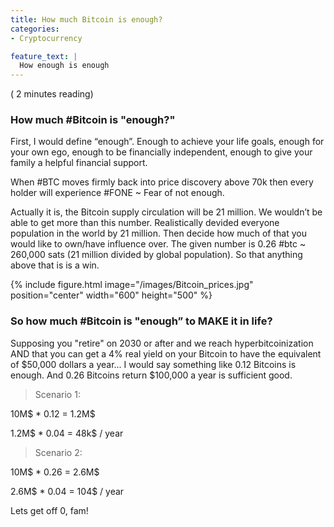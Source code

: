```yaml
---
title: How much Bitcoin is enough?
categories:
- Cryptocurrency

feature_text: |
  How enough is enough
---
```

( 2 minutes reading)

### How much #Bitcoin  is "enough?"

First, I would define “enough”. Enough to achieve your life goals, enough for your own ego, enough to be financially independent, enough to give your family a helpful financial support.

When  #BTC  moves firmly back into price discovery above 70k then every holder will experience #FONE ~ Fear of not enough.

Actually it is, the Bitcoin supply circulation will be 21 million. We wouldn’t be able to get more than this number. Realistically devided everyone population in the world by 21 million. Then decide how much of that you would like to own/have influence over. The given number is 0.26 #btc ~ 260,000 sats (21 million divided by global population). So that anything above that is is a win.

{% include figure.html image="/images/Bitcoin_prices.jpg" position="center" width="600" height="500" %}

### So how much #Bitcoin  is "enough” to MAKE it in life?

Supposing you "retire" on 2030 or after and we reach hyperbitcoinization AND that you can get a 4% real yield on your Bitcoin to have the equivalent of $50,000 dollars a year... I would say something like 0.12 Bitcoins is enough. And 0.26 Bitcoins return $100,000 a year is sufficient good.

> Scenario 1:

10M$ * 0.12 = 1.2M$

1.2M$ * 0.04 = 48k$ / year

> Scenario 2:

10M$ * 0.26 = 2.6M$

2.6M$ * 0.04 = 104$ / year

Lets get off 0, fam!
